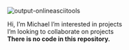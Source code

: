 ![output-onlineasciitools](https://user-images.githubusercontent.com/53124117/190191285-32893afa-65d0-4af4-886d-faa8a52f9f07.png)

Hi, I’m Michael
 I’m interested in projects <br>
 I’m looking to collaborate on projects <br>
 <strong>There is no code in this repository. </strong>
<!---
gonzmichael/gonzmichael is a ✨ special ✨ repository because its `README.md` (this file) appears on your GitHub profile.
You can click the Preview link to take a look at your changes.
--->

